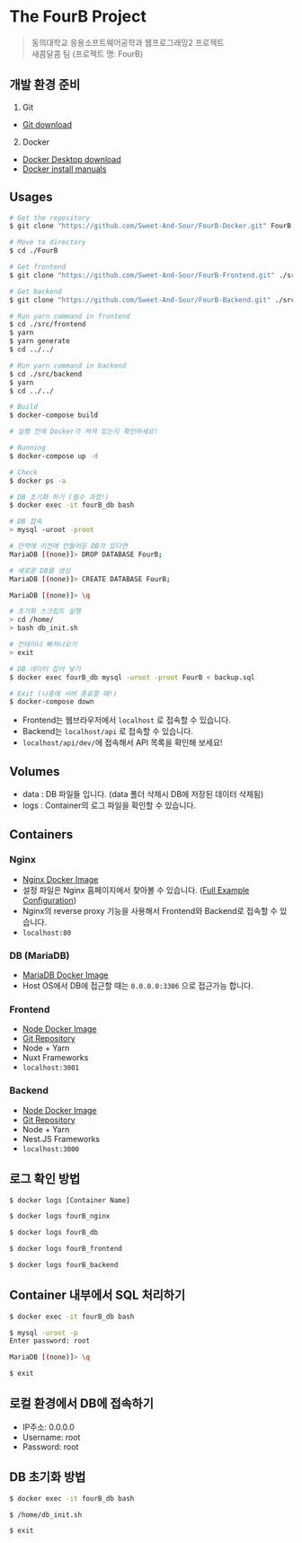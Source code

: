 # The FourB Project

> 동의대학교 응용소프트웨어공학과 웹프로그래밍2 프로젝트  
> 새콤달콤 팀 (프로젝트 명: FourB)

## 개발 환경 준비

1. Git

-   [Git download](https://git-scm.com/downloads)

2. Docker

-   [Docker Desktop download](https://www.docker.com/products/docker-desktop/)
-   [Docker install manuals](https://docs.docker.com/engine/install/)

## Usages

```bash
# Get the repository
$ git clone "https://github.com/Sweet-And-Sour/FourB-Docker.git" FourB

# Move to directory
$ cd ./FourB

# Get frontend
$ git clone "https://github.com/Sweet-And-Sour/FourB-Frontend.git" ./src/Frontend

# Get backend
$ git clone "https://github.com/Sweet-And-Sour/FourB-Backend.git" ./src/Backend

# Run yarn command in frontend
$ cd ./src/frontend
$ yarn
$ yarn generate
$ cd ../../

# Run yarn command in backend
$ cd ./src/backend
$ yarn
$ cd ../../

# Build
$ docker-compose build
```

```bash
# 실행 전에 Docker가 켜져 있는지 확인하세요!

# Running
$ docker-compose up -d

# Check
$ docker ps -a
```

```bash
# DB 초기화 하기 (필수 과정!)
$ docker exec -it fourB_db bash

# DB 접속
> mysql -uroot -proot

# 만약에 이전에 만들어둔 DB가 있다면
MariaDB [(none)]> DROP DATABASE FourB;

# 새로운 DB를 생성
MariaDB [(none)]> CREATE DATABASE FourB;

MariaDB [(none)]> \q

# 초기화 스크립트 실행
> cd /home/
> bash db_init.sh

# 컨테이너 빠져나오기
> exit
```

```bash
# DB 데이터 집어 넣기
$ docker exec fourB_db mysql -uroot -proot FourB < backup.sql
```

``` bash
# Exit (나중에 서버 종료할 때!)
$ docker-compose down
```

-   Frontend는 웹브라우저에서 `localhost` 로 접속할 수 있습니다.
-   Backend는 `localhost/api` 로 접속할 수 있습니다.
-   `localhost/api/dev/`에 접속해서 API 목록을 확인해 보세요!

## Volumes

-   data : DB 파일들 입니다. (data 폴더 삭제시 DB에 저장된 데이터 삭제됨)
-   logs : Container의 로그 파일을 확인할 수 있습니다.

## Containers

### Nginx

-   [Nginx Docker Image](https://hub.docker.com/_/nginx)
-   설정 파일은 Nginx 홈페이지에서 찾아볼 수 있습니다. ([Full Example Configuration](https://www.nginx.com/resources/wiki/start/topics/examples/full/))
-   Nginx의 reverse proxy 기능을 사용해서 Frontend와 Backend로 접속할 수 있습니다.
-   `localhost:80`

### DB (MariaDB)

-   [MariaDB Docker Image](https://hub.docker.com/_/mariadb)
-   Host OS에서 DB에 접근할 때는 `0.0.0.0:3306` 으로 접근가능 합니다.

### Frontend

-   [Node Docker Image](https://hub.docker.com/_/node)
-   [Git Repository](https://github.com/Sweet-And-Sour/FourB-Frontend)
-   Node + Yarn
-   Nuxt Frameworks
-   `localhost:3001`

### Backend

-   [Node Docker Image](https://hub.docker.com/_/node)
-   [Git Repository](https://github.com/Sweet-And-Sour/FourB-Backend)
-   Node + Yarn
-   Nest.JS Frameworks
-   `localhost:3000`

## 로그 확인 방법

```bash
$ docker logs [Container Name]
```

```bash
$ docker logs fourB_nginx

$ docker logs fourB_db

$ docker logs fourB_frontend

$ docker logs fourB_backend
```

## Container 내부에서 SQL 처리하기

```bash
$ docker exec -it fourB_db bash

$ mysql -uroot -p
Enter password: root

MariaDB [(none)]> \q

$ exit
```

## 로컬 환경에서 DB에 접속하기
- IP주소: 0.0.0.0
- Username: root
- Password: root

## DB 초기화 방법

```bash
$ docker exec -it fourB_db bash

$ /home/db_init.sh

$ exit
```
